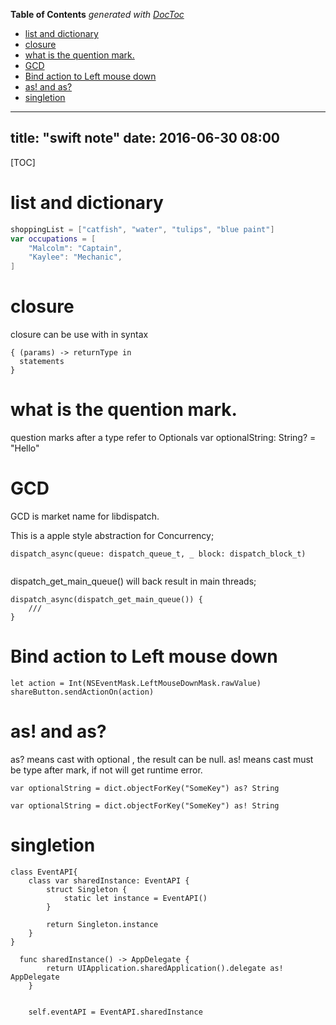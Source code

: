 <!-- START doctoc generated TOC please keep comment here to allow auto update -->
<!-- DON'T EDIT THIS SECTION, INSTEAD RE-RUN doctoc TO UPDATE -->
**Table of Contents**  *generated with [DocToc](https://github.com/thlorenz/doctoc)*

- [list and dictionary](#list-and-dictionary)
- [closure](#closure)
- [what is the quention mark.](#what-is-the-quention-mark)
- [GCD](#gcd)
- [Bind action to Left mouse down](#bind-action-to-left-mouse-down)
- [as! and as?](#as-and-as)
- [singletion](#singletion)

<!-- END doctoc generated TOC please keep comment here to allow auto update -->

---
title: "swift note"
date: 2016-06-30 08:00
---
[TOC]

# list and dictionary

```swift
shoppingList = ["catfish", "water", "tulips", "blue paint"]
var occupations = [
    "Malcolm": "Captain",
    "Kaylee": "Mechanic",
]
```

# closure
closure can be use with in syntax
```
{ (params) -> returnType in
  statements
}
```


# what is the quention mark.

question marks after a type refer to Optionals
var optionalString: String? = "Hello"


# GCD

GCD is market name for libdispatch.

This is a apple style abstraction for Concurrency;
```
dispatch_async(queue: dispatch_queue_t, _ block: dispatch_block_t)


```
dispatch_get_main_queue() will back result in main threads;
```
dispatch_async(dispatch_get_main_queue()) {
    ///
}
```


# Bind action to Left mouse down
```
let action = Int(NSEventMask.LeftMouseDownMask.rawValue)
shareButton.sendActionOn(action)
```


# as! and as?

as? means cast with optional , the result can be null.
as! means cast must be type after mark, if not will get runtime error.
```
var optionalString = dict.objectForKey("SomeKey") as? String

var optionalString = dict.objectForKey("SomeKey") as! String

```

# singletion

```
class EventAPI{
    class var sharedInstance: EventAPI {
        struct Singleton {
            static let instance = EventAPI()
        }
        
        return Singleton.instance
    }
}

  func sharedInstance() -> AppDelegate {
        return UIApplication.sharedApplication().delegate as! AppDelegate
    }


    self.eventAPI = EventAPI.sharedInstance
```
